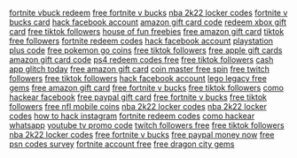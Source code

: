 <a href="https://lookerstudio.google.com/reporting/07bd4494-adb0-4177-a7dd-6dc3d4a38dda/page/DjD">fortnite vbuck redeem</a>
<a href="https://lookerstudio.google.com/reporting/08182085-a4f9-4b5d-ad9d-d9aa91cc8234/page/d4fDD">free fortnite v bucks</a>
<a href="https://lookerstudio.google.com/reporting/0f18b450-bd7c-42bf-b26b-8b957c9e11d4/page/lseDD">nba 2k22 locker codes</a>
<a href="https://lookerstudio.google.com/reporting/072b2818-4918-40cb-a487-18b77cc895bb/page/DjD">fortnite v bucks card</a>
<a href="https://lookerstudio.google.com/reporting/2380a0c0-3394-41a3-839e-13920926fd69/page/jTgDD">hack facebook account</a>
<a href="https://lookerstudio.google.com/reporting/1c167988-fab5-430c-8989-4562d21309fd/page/DjD">amazon gift card code</a>
<a href="https://lookerstudio.google.com/reporting/18812670-0763-43e4-9d0e-cd96bd671322/page/DjD">redeem xbox gift card</a>
<a href="https://lookerstudio.google.com/reporting/17338b0c-509d-4980-9b21-7ce197ce2a1a/page/lupDD">free tiktok followers</a>
<a href="https://lookerstudio.google.com/reporting/309c0dd8-39f1-4fa3-8898-c83765227144/page/WmhED">house of fun freebies</a>
<a href="https://lookerstudio.google.com/reporting/589db4ae-e1cb-4bb4-aab9-e93a312b80f3/page/bWgDD">free amazon gift card</a>
<a href="https://lookerstudio.google.com/reporting/30ec0233-890e-41d6-b079-fc459bc25dfd/page/DjD">tiktok free followers</a>
<a href="https://lookerstudio.google.com/reporting/31055209-58bf-496f-a4c8-643a4be088f9/page/v9fDD">fortnite redeem codes</a>
<a href="https://lookerstudio.google.com/reporting/45f14cfb-5124-4ed1-9d44-d2f2aa8fcc2a/page/ztTDD">hack facebook account</a>
<a href="https://lookerstudio.google.com/reporting/3ef5b376-58a8-4f0b-b40e-c9d926ce6c67/page/pDHED">playstation plus code</a>
<a href="https://lookerstudio.google.com/reporting/4bd52331-4d69-4c43-bb34-18d23b54d675/page/hqoDD">free pokemon go coins</a>
<a href="https://lookerstudio.google.com/reporting/6251d6fe-b2de-4d0e-8617-1804b08da45c/page/oupDD">free tiktok followers</a>
<a href="https://lookerstudio.google.com/reporting/54d177cc-689f-41a3-b9f4-bd6d2fb04ac7/page/EsoDD">free apple gift cards</a>
<a href="https://lookerstudio.google.com/reporting/6e76b97e-0a34-4fa3-9686-a04be5d2c453/page/ShhED">amazon gift card code</a>
<a href="https://lookerstudio.google.com/reporting/4817d2fe-b705-4027-a5f8-2294460bdb45/page/I9GED">ps4 redeem codes free</a>
<a href="https://lookerstudio.google.com/reporting/5d780f29-8d4b-48d4-97b2-60f10e399dfa/page/zupDD">free tiktok followers</a>
<a href="https://lookerstudio.google.com/reporting/59f10a10-00b3-4bff-8b47-eb5b04c08b88/page/DjD">cash app glitch today</a>
<a href="https://lookerstudio.google.com/reporting/3ee7ec47-0ba1-47ac-997c-b2377cd7023a/page/uqWED">free amazon gift card</a>
<a href="https://lookerstudio.google.com/reporting/3576e50a-e8d3-4ae5-a54b-a76176085258/page/DjD">coin master free spin</a>
<a href="https://lookerstudio.google.com/reporting/849fc798-bf9e-4bd6-aa78-adac39f17fef/page/vltDD">free twitch followers</a>
<a href="https://lookerstudio.google.com/reporting/850c8246-c5eb-492c-8539-58f394904621/page/qgTDD">free tiktok followers</a>
<a href="https://lookerstudio.google.com/reporting/6795a4e5-3147-496e-8f1b-ff1bf76d79bb/page/t4fDD">hack facebook account</a>
<a href="https://lookerstudio.google.com/reporting/8fe3e1ab-c0b3-473c-bfe3-eccc40b35065/page/BCqDD">lego legacy free gems</a>
<a href="https://lookerstudio.google.com/reporting/33eb3a1c-4507-4ebc-a36d-13f67abfa6a3/page/p9fDD">free amazon gift card</a>
<a href="https://lookerstudio.google.com/reporting/92419ff3-2057-4fcd-962c-a1b404b00d30/page/EqpDD">free fortnite v bucks</a>
<a href="https://lookerstudio.google.com/reporting/656d3097-e54b-483b-8b4d-0fa4462abd8e/page/jWgDD">free tiktok followers</a>
<a href="https://lookerstudio.google.com/reporting/62ddbd9a-023e-4569-937b-b74f7a5d4019/page/1BqDD">como hackear facebook</a>
<a href="https://lookerstudio.google.com/reporting/c97a294e-3db9-4c56-a71f-c6791f72ac63/page/6BqDD">free paypal gift card</a>
<a href="https://lookerstudio.google.com/reporting/b8b0d168-b768-4909-917d-459b50f93c32/page/5ppDD">free fortnite v bucks</a>
<a href="https://lookerstudio.google.com/reporting/c3b9943e-d519-4fba-9ed2-050549f1e9a1/page/p3RBD">free tiktok followers</a>
<a href="https://lookerstudio.google.com/reporting/e6a7f174-60bb-41ef-89ed-6da388d2dc7b/page/TIgDD">free nfl mobile coins</a>
<a href="https://lookerstudio.google.com/reporting/dbbd33e1-07f8-4cda-949d-d5e7777edcaa/page/iseDD">nba 2k22 locker codes</a>
<a href="https://lookerstudio.google.com/reporting/d3d555fb-e572-4c96-86a3-eb36d7201253/page/mupDD">nba 2k22 locker codes</a>
<a href="https://lookerstudio.google.com/reporting/f55cea03-daea-4f09-a3f4-eb35ad8e630c/page/DjD">how to hack instagram</a>
<a href="https://lookerstudio.google.com/reporting/f6f163fd-ddcd-4ae9-a87b-fdd1929a69b2/page/EqoDD">fortnite redeem codes</a>
<a href="https://lookerstudio.google.com/reporting/bc1b3713-15b5-44d0-8655-365e50b775f8/page/inCDD">como hackear whatsapp</a>
<a href="https://lookerstudio.google.com/reporting/d54c5c7e-ad9d-4eac-b4c8-72c7bef841bd/page/IqoDD">youtube tv promo code</a>
<a href="https://lookerstudio.google.com/reporting/d6da54e8-c454-4a6e-9c99-49c2e74d6956/page/w4fDD">twitch followers free</a>
<a href="https://lookerstudio.google.com/reporting/ee8bf1f0-680d-4aec-886c-caf3a3953b9f/page/nupDD">free tiktok followers</a>
<a href="https://lookerstudio.google.com/reporting/b2c4293b-df4b-4f07-884c-641d5a24ca53/page/lseDD">nba 2k22 locker codes</a>
<a href="https://lookerstudio.google.com/reporting/894223a2-2ab0-45d1-91a9-dffd86537e67/page/8ppDD">free fortnite v bucks</a>
<a href="https://lookerstudio.google.com/reporting/a4eb604f-30ca-4689-9ccf-1dd0f8497119/page/etWED">free paypal money now</a>
<a href="https://lookerstudio.google.com/reporting/a887c6b1-4a71-4b60-bb68-ebe87e4318cc/page/psWED">free psn codes survey</a>
<a href="https://lookerstudio.google.com/reporting/00f04d11-4d51-4c03-9930-a0c804dd9bcd/page/DjD">fortnite account free</a>
<a href="https://lookerstudio.google.com/reporting/abd11484-ad73-40e0-a87d-9bdbee85ab8a/page/x9fDD">free dragon city gems</a>
